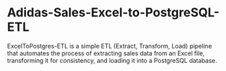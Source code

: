 # Adidas-Sales-Excel-to-PostgreSQL-ETL
ExcelToPostgres-ETL is a simple ETL (Extract, Transform, Load) pipeline that automates the process of extracting sales data from an Excel file, transforming it for consistency, and loading it into a PostgreSQL database.

